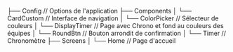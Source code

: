 ├── Config // Options de l'application
├── Components
│   └── CardCustom // Interface de navigation
│   └── ColorPicker // Sélecteur de couleurs
│   └── DisplayTimer // Page avec Chrono et fond au couleurs des équipes
│   └── RoundBtn // Bouton arrondit de confirmation
│   └── Timer // Chronomètre
├── Screens
│   └── Home // Page d'accueil